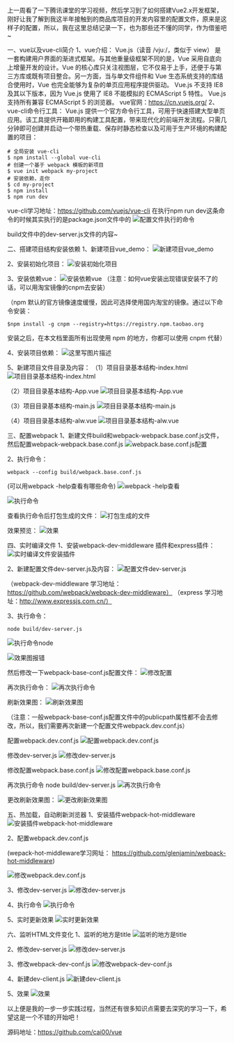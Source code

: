 上一周看了一下腾讯课堂的学习视频，然后学习到了如何搭建Vue2.x开发框架，刚好让我了解到我这半年接触到的商品库项目的开发内容里的配置文件，原来是这样子的配置，所以，我在这里总结记录一下，也为那些还不懂的同学，作为借鉴吧~

一、vue以及vue-cli简介
	1、vue介绍：
		Vue.js（读音 /vjuː/，类似于 view） 是一套构建用户界面的渐进式框架。与其他重量级框架不同的是，Vue 采用自底向上增量开发的设计。Vue 的核心库只关注视图层，它不仅易于上手，还便于与第三方库或既有项目整合。另一方面，当与单文件组件和 Vue 生态系统支持的库结合使用时，Vue 也完全能够为复杂的单页应用程序提供驱动。
		Vue.js 不支持 IE8 及其以下版本，因为 Vue.js 使用了 IE8 不能模拟的 ECMAScript 5 特性。 Vue.js 支持所有兼容 ECMAScript 5 的浏览器。
		vue官网：https://cn.vuejs.org/
	2、vue-cli命令行工具：
	Vue.js 提供一个官方命令行工具，可用于快速搭建大型单页应用。该工具提供开箱即用的构建工具配置，带来现代化的前端开发流程。只需几分钟即可创建并启动一个带热重载、保存时静态检查以及可用于生产环境的构建配置的项目：	
```
# 全局安装 vue-cli
$ npm install --global vue-cli
# 创建一个基于 webpack 模板的新项目
$ vue init webpack my-project
# 安装依赖，走你
$ cd my-project
$ npm install
$ npm run dev
```
vue-cli学习地址：https://github.com/vuejs/vue-cli
在执行npm run dev这条命令的时候其实执行的是package.json文件中的
![配置文件执行的命令](http://img.blog.csdn.net/20170829103545824?watermark/2/text/aHR0cDovL2Jsb2cuY3Nkbi5uZXQvY2FpMF8w/font/5a6L5L2T/fontsize/400/fill/I0JBQkFCMA==/dissolve/70/gravity/SouthEast)

build文件中的dev-server.js文件的内容~

二、搭建项目结构安装依赖
1、新建项目vue_demo：
![新建项目vue_demo](http://img.blog.csdn.net/20170829110020472?watermark/2/text/aHR0cDovL2Jsb2cuY3Nkbi5uZXQvY2FpMF8w/font/5a6L5L2T/fontsize/400/fill/I0JBQkFCMA==/dissolve/70/gravity/SouthEast)

2、安装初始化项目：
![安装初始化项目](http://img.blog.csdn.net/20170829110127078?watermark/2/text/aHR0cDovL2Jsb2cuY3Nkbi5uZXQvY2FpMF8w/font/5a6L5L2T/fontsize/400/fill/I0JBQkFCMA==/dissolve/70/gravity/SouthEast)

3、安装依赖vue：
![安装依赖vue](http://img.blog.csdn.net/20170829110224060?watermark/2/text/aHR0cDovL2Jsb2cuY3Nkbi5uZXQvY2FpMF8w/font/5a6L5L2T/fontsize/400/fill/I0JBQkFCMA==/dissolve/70/gravity/SouthEast)
（注意：如何vue安装出现错误安装不了的话，可以用淘宝镜像的cnpm去安装）

（npm 默认的官方镜像速度缓慢，因此可选择使用国内淘宝的镜像。通过以下命令安装：

`$npm install -g cnpm --registry=https://registry.npm.taobao.org`

安装之后，在本文档里面所有出现使用 npm 的地方，你都可以使用 cnpm 代替）

4、安装项目依赖：
![这里写图片描述](http://img.blog.csdn.net/20170829110614478?watermark/2/text/aHR0cDovL2Jsb2cuY3Nkbi5uZXQvY2FpMF8w/font/5a6L5L2T/fontsize/400/fill/I0JBQkFCMA==/dissolve/70/gravity/SouthEast)

5、新建项目文件目录及内容：
（1）项目目录基本结构-index.html
![项目目录基本结构-index.html](http://img.blog.csdn.net/20170829112736766?watermark/2/text/aHR0cDovL2Jsb2cuY3Nkbi5uZXQvY2FpMF8w/font/5a6L5L2T/fontsize/400/fill/I0JBQkFCMA==/dissolve/70/gravity/SouthEast)

（2）项目目录基本结构-App.vue
![项目目录基本结构-App.vue](http://img.blog.csdn.net/20170829112836589?watermark/2/text/aHR0cDovL2Jsb2cuY3Nkbi5uZXQvY2FpMF8w/font/5a6L5L2T/fontsize/400/fill/I0JBQkFCMA==/dissolve/70/gravity/SouthEast)

（3）项目目录基本结构-main.js
![项目目录基本结构-main.js](http://img.blog.csdn.net/20170829112905227?watermark/2/text/aHR0cDovL2Jsb2cuY3Nkbi5uZXQvY2FpMF8w/font/5a6L5L2T/fontsize/400/fill/I0JBQkFCMA==/dissolve/70/gravity/SouthEast)

（4）项目目录基本结构-alw.vue
![项目目录基本结构-alw.vue](http://img.blog.csdn.net/20170829112957310?watermark/2/text/aHR0cDovL2Jsb2cuY3Nkbi5uZXQvY2FpMF8w/font/5a6L5L2T/fontsize/400/fill/I0JBQkFCMA==/dissolve/70/gravity/SouthEast)

三、配置webpack
1、新建文件build和webpack-webpack.base.conf.js文件，然后配置webpack-webpack.base.conf.js
![webpack.base.conf.js配置](http://img.blog.csdn.net/20170829120127032?watermark/2/text/aHR0cDovL2Jsb2cuY3Nkbi5uZXQvY2FpMF8w/font/5a6L5L2T/fontsize/400/fill/I0JBQkFCMA==/dissolve/70/gravity/SouthEast)

2、执行命令：

```
webpack --config build/webpack.base.conf.js
```
(可以用webpack -help查看有哪些命令)
![webpack -help查看](http://img.blog.csdn.net/20170829115718787?watermark/2/text/aHR0cDovL2Jsb2cuY3Nkbi5uZXQvY2FpMF8w/font/5a6L5L2T/fontsize/400/fill/I0JBQkFCMA==/dissolve/70/gravity/SouthEast)

![执行命令](http://img.blog.csdn.net/20170829115752920?watermark/2/text/aHR0cDovL2Jsb2cuY3Nkbi5uZXQvY2FpMF8w/font/5a6L5L2T/fontsize/400/fill/I0JBQkFCMA==/dissolve/70/gravity/SouthEast)

查看执行命令后打包生成的文件：
![打包生成的文件](http://img.blog.csdn.net/20170829120045597?watermark/2/text/aHR0cDovL2Jsb2cuY3Nkbi5uZXQvY2FpMF8w/font/5a6L5L2T/fontsize/400/fill/I0JBQkFCMA==/dissolve/70/gravity/SouthEast)

效果预览：
![效果](http://img.blog.csdn.net/20170829150316036?watermark/2/text/aHR0cDovL2Jsb2cuY3Nkbi5uZXQvY2FpMF8w/font/5a6L5L2T/fontsize/400/fill/I0JBQkFCMA==/dissolve/70/gravity/SouthEast)

四、实时编译文件
1、安装webpack-dev-middleware 插件和express插件：
![实时编译文件安装插件](http://img.blog.csdn.net/20170829150403628?watermark/2/text/aHR0cDovL2Jsb2cuY3Nkbi5uZXQvY2FpMF8w/font/5a6L5L2T/fontsize/400/fill/I0JBQkFCMA==/dissolve/70/gravity/SouthEast)

2、新建配置文件dev-server.js及内容：
![配置文件dev-server.js](http://img.blog.csdn.net/20170829153157767?watermark/2/text/aHR0cDovL2Jsb2cuY3Nkbi5uZXQvY2FpMF8w/font/5a6L5L2T/fontsize/400/fill/I0JBQkFCMA==/dissolve/70/gravity/SouthEast)

（webpack-dev-middleware 学习地址：https://github.com/webpack/webpack-dev-middleware）
（express 学习地址：http://www.expressjs.com.cn/）

3、执行命令：
```
node build/dev-server.js
```
![执行命令node](http://img.blog.csdn.net/20170829153325774?watermark/2/text/aHR0cDovL2Jsb2cuY3Nkbi5uZXQvY2FpMF8w/font/5a6L5L2T/fontsize/400/fill/I0JBQkFCMA==/dissolve/70/gravity/SouthEast)

![效果图报错](http://img.blog.csdn.net/20170829153753940?watermark/2/text/aHR0cDovL2Jsb2cuY3Nkbi5uZXQvY2FpMF8w/font/5a6L5L2T/fontsize/400/fill/I0JBQkFCMA==/dissolve/70/gravity/SouthEast)

然后修改一下webpack-base-conf.js配置文件：
![修改配置](http://img.blog.csdn.net/20170829153942526?watermark/2/text/aHR0cDovL2Jsb2cuY3Nkbi5uZXQvY2FpMF8w/font/5a6L5L2T/fontsize/400/fill/I0JBQkFCMA==/dissolve/70/gravity/SouthEast)

再次执行命令：
![再次执行命令](http://img.blog.csdn.net/20170829154244523?watermark/2/text/aHR0cDovL2Jsb2cuY3Nkbi5uZXQvY2FpMF8w/font/5a6L5L2T/fontsize/400/fill/I0JBQkFCMA==/dissolve/70/gravity/SouthEast)

刷新效果图：
![刷新效果图](http://img.blog.csdn.net/20170829154328718?watermark/2/text/aHR0cDovL2Jsb2cuY3Nkbi5uZXQvY2FpMF8w/font/5a6L5L2T/fontsize/400/fill/I0JBQkFCMA==/dissolve/70/gravity/SouthEast)

（注意：一般webpack-base-conf.js配置文件中的publicpath属性都不会去修改，所以，我们需要再次新建一个配置文件webpack.dev.conf.js）

配置webpack.dev.conf.js
![配置webpack.dev.conf.js](http://img.blog.csdn.net/20170829155638295?watermark/2/text/aHR0cDovL2Jsb2cuY3Nkbi5uZXQvY2FpMF8w/font/5a6L5L2T/fontsize/400/fill/I0JBQkFCMA==/dissolve/70/gravity/SouthEast)

修改dev-server.js
![修改dev-server.js](http://img.blog.csdn.net/20170829155752969?watermark/2/text/aHR0cDovL2Jsb2cuY3Nkbi5uZXQvY2FpMF8w/font/5a6L5L2T/fontsize/400/fill/I0JBQkFCMA==/dissolve/70/gravity/SouthEast)

修改配置webpack.base.conf.js
![修改配置webpack.base.conf.js](http://img.blog.csdn.net/20170829155830770?watermark/2/text/aHR0cDovL2Jsb2cuY3Nkbi5uZXQvY2FpMF8w/font/5a6L5L2T/fontsize/400/fill/I0JBQkFCMA==/dissolve/70/gravity/SouthEast)

再次执行命令 node build/dev-server.js
![再次执行命令](http://img.blog.csdn.net/20170829155944710?watermark/2/text/aHR0cDovL2Jsb2cuY3Nkbi5uZXQvY2FpMF8w/font/5a6L5L2T/fontsize/400/fill/I0JBQkFCMA==/dissolve/70/gravity/SouthEast)

更改刷新效果图：
![更改刷新效果图](http://img.blog.csdn.net/20170829160018890?watermark/2/text/aHR0cDovL2Jsb2cuY3Nkbi5uZXQvY2FpMF8w/font/5a6L5L2T/fontsize/400/fill/I0JBQkFCMA==/dissolve/70/gravity/SouthEast)

五、热加载，自动刷新浏览器
1、安装插件webpack-hot-middleware
![安装插件webpack-hot-middleware](http://img.blog.csdn.net/20170829161141363?watermark/2/text/aHR0cDovL2Jsb2cuY3Nkbi5uZXQvY2FpMF8w/font/5a6L5L2T/fontsize/400/fill/I0JBQkFCMA==/dissolve/70/gravity/SouthEast)

2、配置webpack.dev.conf.js

(wepack-hot-middleware学习网址： https://github.com/glenjamin/webpack-hot-middleware)

![修改webpack.dev.conf.js](http://img.blog.csdn.net/20170829164116316?watermark/2/text/aHR0cDovL2Jsb2cuY3Nkbi5uZXQvY2FpMF8w/font/5a6L5L2T/fontsize/400/fill/I0JBQkFCMA==/dissolve/70/gravity/SouthEast)

3、修改dev-server.js
![修改dev-server.js](http://img.blog.csdn.net/20170829164211656?watermark/2/text/aHR0cDovL2Jsb2cuY3Nkbi5uZXQvY2FpMF8w/font/5a6L5L2T/fontsize/400/fill/I0JBQkFCMA==/dissolve/70/gravity/SouthEast)

4、执行命令
![执行命令](http://img.blog.csdn.net/20170829164243553?watermark/2/text/aHR0cDovL2Jsb2cuY3Nkbi5uZXQvY2FpMF8w/font/5a6L5L2T/fontsize/400/fill/I0JBQkFCMA==/dissolve/70/gravity/SouthEast)

5、实时更新效果
![实时更新效果](http://img.blog.csdn.net/20170829164311831?watermark/2/text/aHR0cDovL2Jsb2cuY3Nkbi5uZXQvY2FpMF8w/font/5a6L5L2T/fontsize/400/fill/I0JBQkFCMA==/dissolve/70/gravity/SouthEast)

六、监听HTML文件变化
1、监听的地方是title
![监听的地方是title](http://img.blog.csdn.net/20170829165727340?watermark/2/text/aHR0cDovL2Jsb2cuY3Nkbi5uZXQvY2FpMF8w/font/5a6L5L2T/fontsize/400/fill/I0JBQkFCMA==/dissolve/70/gravity/SouthEast)

2、修改dev-server.js
![修改dev-server.js](http://img.blog.csdn.net/20170829165754100?watermark/2/text/aHR0cDovL2Jsb2cuY3Nkbi5uZXQvY2FpMF8w/font/5a6L5L2T/fontsize/400/fill/I0JBQkFCMA==/dissolve/70/gravity/SouthEast)

3、修改webpack-dev-conf.js
![修改webpack-dev-conf.js](http://img.blog.csdn.net/20170829165831949?watermark/2/text/aHR0cDovL2Jsb2cuY3Nkbi5uZXQvY2FpMF8w/font/5a6L5L2T/fontsize/400/fill/I0JBQkFCMA==/dissolve/70/gravity/SouthEast)

4、新建dev-client.js
![新建dev-client.js](http://img.blog.csdn.net/20170829165912793?watermark/2/text/aHR0cDovL2Jsb2cuY3Nkbi5uZXQvY2FpMF8w/font/5a6L5L2T/fontsize/400/fill/I0JBQkFCMA==/dissolve/70/gravity/SouthEast)

5、效果
![效果](http://img.blog.csdn.net/20170829165940396?watermark/2/text/aHR0cDovL2Jsb2cuY3Nkbi5uZXQvY2FpMF8w/font/5a6L5L2T/fontsize/400/fill/I0JBQkFCMA==/dissolve/70/gravity/SouthEast)


以上便是我的一步一步实践过程，当然还有很多知识点需要去深究的学习一下，希望这是一个不错的开始吧！

源码地址：https://github.com/cai00/vue